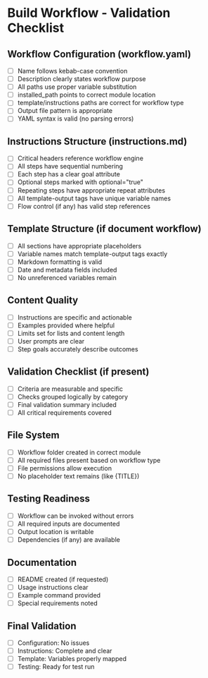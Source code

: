 # Build Workflow - Validation Checklist

## Workflow Configuration (workflow.yaml)

- [ ] Name follows kebab-case convention
- [ ] Description clearly states workflow purpose
- [ ] All paths use proper variable substitution
- [ ] installed_path points to correct module location
- [ ] template/instructions paths are correct for workflow type
- [ ] Output file pattern is appropriate
- [ ] YAML syntax is valid (no parsing errors)

## Instructions Structure (instructions.md)

- [ ] Critical headers reference workflow engine
- [ ] All steps have sequential numbering
- [ ] Each step has a clear goal attribute
- [ ] Optional steps marked with optional="true"
- [ ] Repeating steps have appropriate repeat attributes
- [ ] All template-output tags have unique variable names
- [ ] Flow control (if any) has valid step references

## Template Structure (if document workflow)

- [ ] All sections have appropriate placeholders
- [ ] Variable names match template-output tags exactly
- [ ] Markdown formatting is valid
- [ ] Date and metadata fields included
- [ ] No unreferenced variables remain

## Content Quality

- [ ] Instructions are specific and actionable
- [ ] Examples provided where helpful
- [ ] Limits set for lists and content length
- [ ] User prompts are clear
- [ ] Step goals accurately describe outcomes

## Validation Checklist (if present)

- [ ] Criteria are measurable and specific
- [ ] Checks grouped logically by category
- [ ] Final validation summary included
- [ ] All critical requirements covered

## File System

- [ ] Workflow folder created in correct module
- [ ] All required files present based on workflow type
- [ ] File permissions allow execution
- [ ] No placeholder text remains (like {TITLE})

## Testing Readiness

- [ ] Workflow can be invoked without errors
- [ ] All required inputs are documented
- [ ] Output location is writable
- [ ] Dependencies (if any) are available

## Documentation

- [ ] README created (if requested)
- [ ] Usage instructions clear
- [ ] Example command provided
- [ ] Special requirements noted

## Final Validation

- [ ] Configuration: No issues
- [ ] Instructions: Complete and clear
- [ ] Template: Variables properly mapped
- [ ] Testing: Ready for test run
